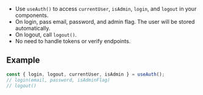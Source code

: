 - Use `useAuth()` to access `currentUser`, `isAdmin`, `login`, and `logout` in your components.
- On login, pass email, password, and admin flag. The user will be stored automatically.
- On logout, call `logout()`.
- No need to handle tokens or verify endpoints.

## Example

```js
const { login, logout, currentUser, isAdmin } = useAuth();
// login(email, password, isAdminFlag)
// logout()
```
